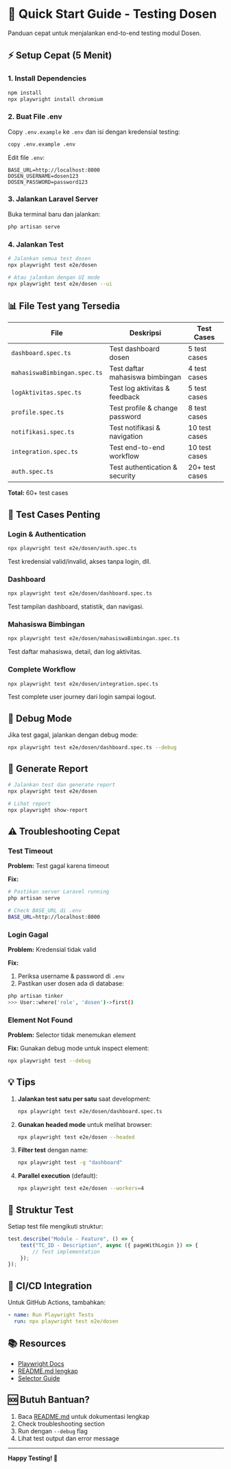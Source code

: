 # 🚀 Quick Start Guide - Testing Dosen

Panduan cepat untuk menjalankan end-to-end testing modul Dosen.

## ⚡ Setup Cepat (5 Menit)

### 1. Install Dependencies

```bash
npm install
npx playwright install chromium
```

### 2. Buat File .env

Copy `.env.example` ke `.env` dan isi dengan kredensial testing:

```bash
copy .env.example .env
```

Edit file `.env`:

```env
BASE_URL=http://localhost:8000
DOSEN_USERNAME=dosen123
DOSEN_PASSWORD=password123
```

### 3. Jalankan Laravel Server

Buka terminal baru dan jalankan:

```bash
php artisan serve
```

### 4. Jalankan Test

```bash
# Jalankan semua test dosen
npx playwright test e2e/dosen

# Atau jalankan dengan UI mode
npx playwright test e2e/dosen --ui
```

## 📊 File Test yang Tersedia

| File                         | Deskripsi                       | Test Cases     |
| ---------------------------- | ------------------------------- | -------------- |
| `dashboard.spec.ts`          | Test dashboard dosen            | 5 test cases   |
| `mahasiswaBimbingan.spec.ts` | Test daftar mahasiswa bimbingan | 4 test cases   |
| `logAktivitas.spec.ts`       | Test log aktivitas & feedback   | 5 test cases   |
| `profile.spec.ts`            | Test profile & change password  | 8 test cases   |
| `notifikasi.spec.ts`         | Test notifikasi & navigation    | 10 test cases  |
| `integration.spec.ts`        | Test end-to-end workflow        | 10 test cases  |
| `auth.spec.ts`               | Test authentication & security  | 20+ test cases |

**Total:** 60+ test cases

## 🎯 Test Cases Penting

### Login & Authentication

```bash
npx playwright test e2e/dosen/auth.spec.ts
```

Test kredensial valid/invalid, akses tanpa login, dll.

### Dashboard

```bash
npx playwright test e2e/dosen/dashboard.spec.ts
```

Test tampilan dashboard, statistik, dan navigasi.

### Mahasiswa Bimbingan

```bash
npx playwright test e2e/dosen/mahasiswaBimbingan.spec.ts
```

Test daftar mahasiswa, detail, dan log aktivitas.

### Complete Workflow

```bash
npx playwright test e2e/dosen/integration.spec.ts
```

Test complete user journey dari login sampai logout.

## 🐛 Debug Mode

Jika test gagal, jalankan dengan debug mode:

```bash
npx playwright test e2e/dosen/dashboard.spec.ts --debug
```

## 📸 Generate Report

```bash
# Jalankan test dan generate report
npx playwright test e2e/dosen

# Lihat report
npx playwright show-report
```

## ⚠️ Troubleshooting Cepat

### Test Timeout

**Problem:** Test gagal karena timeout

**Fix:**

```bash
# Pastikan server Laravel running
php artisan serve

# Check BASE_URL di .env
BASE_URL=http://localhost:8000
```

### Login Gagal

**Problem:** Kredensial tidak valid

**Fix:**

1. Periksa username & password di `.env`
2. Pastikan user dosen ada di database:

```bash
php artisan tinker
>>> User::where('role', 'dosen')->first()
```

### Element Not Found

**Problem:** Selector tidak menemukan element

**Fix:**
Gunakan debug mode untuk inspect element:

```bash
npx playwright test --debug
```

## 💡 Tips

1. **Jalankan test satu per satu** saat development:

    ```bash
    npx playwright test e2e/dosen/dashboard.spec.ts
    ```

2. **Gunakan headed mode** untuk melihat browser:

    ```bash
    npx playwright test e2e/dosen --headed
    ```

3. **Filter test** dengan name:

    ```bash
    npx playwright test -g "dashboard"
    ```

4. **Parallel execution** (default):
    ```bash
    npx playwright test e2e/dosen --workers=4
    ```

## 📝 Struktur Test

Setiap test file mengikuti struktur:

```typescript
test.describe("Module - Feature", () => {
    test("TC_ID - Description", async ({ pageWithLogin }) => {
        // Test implementation
    });
});
```

## 🔄 CI/CD Integration

Untuk GitHub Actions, tambahkan:

```yaml
- name: Run Playwright Tests
  run: npx playwright test e2e/dosen
```

## 📚 Resources

-   [Playwright Docs](https://playwright.dev)
-   [README.md lengkap](./README.md)
-   [Selector Guide](./selector.ts)

## 🆘 Butuh Bantuan?

1. Baca [README.md](./README.md) untuk dokumentasi lengkap
2. Check troubleshooting section
3. Run dengan `--debug` flag
4. Lihat test output dan error message

---

**Happy Testing! 🎉**
